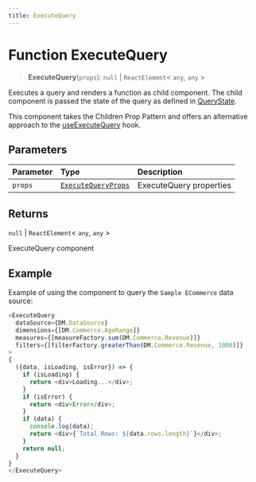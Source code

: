 ```yaml
---
title: ExecuteQuery
---
```


# Function ExecuteQuery

> **ExecuteQuery**(`props`): `null` \| `ReactElement`\< `any`, `any` \>

Executes a query and renders a function as child component. The child
component is passed the state of the query as defined in [QueryState](../type-aliases/type-alias.QueryState.md).

This component takes the Children Prop Pattern and
offers an alternative approach to the [useExecuteQuery](function.useExecuteQuery.md) hook.

## Parameters

| Parameter | Type | Description |
| :------ | :------ | :------ |
| `props` | [`ExecuteQueryProps`](../interfaces/interface.ExecuteQueryProps.md) | ExecuteQuery properties |

## Returns

`null` \| `ReactElement`\< `any`, `any` \>

ExecuteQuery component

## Example

Example of using the component to query the `Sample ECommerce` data source:
```ts
<ExecuteQuery
  dataSource={DM.DataSource}
  dimensions={[DM.Commerce.AgeRange]}
  measures={[measureFactory.sum(DM.Commerce.Revenue)]}
  filters={[filterFactory.greaterThan(DM.Commerce.Revenue, 1000)]}
>
{
  ({data, isLoading, isError}) => {
    if (isLoading) {
      return <div>Loading...</div>;
    }
    if (isError) {
      return <div>Error</div>;
    }
    if (data) {
      console.log(data);
      return <div>{`Total Rows: ${data.rows.length}`}</div>;
    }
    return null;
  }
}
</ExecuteQuery>
```
